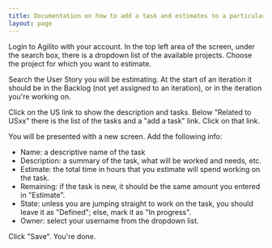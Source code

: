 ```yaml
---
title: Documentation on how to add a task and estimates to a particular user story.
layout: page
---
```

Login to Agilito with your account. In the top left area of the
screen, under the search box, there is a dropdown list of the
available projects. Choose the project for which you want to
estimate.

Search the User Story you will be estimating. At the start of an
iteration it should be in the Backlog (not yet assigned to an
iteration), or in the iteration you're working on.

Click on the US link to show the description and tasks. Below
"Related to USxx" there is the list of the tasks and a "add a task"
link. Click on that link.

You will be presented with a new screen. Add the following info:

-   Name: a descriptive name of the task
-   Description: a summary of the task, what will be worked and
    needs, etc.
-   Estimate: the total time in hours that you estimate will spend
    working on the task.
-   Remaining: if the task is new, it should be the same amount you
    entered in "Estimate".
-   State: unless you are jumping straight to work on the task, you
    should leave it as "Defined"; else, mark it as "In progress".
-   Owner: select your username from the dropdown list.

Click "Save". You're done.




